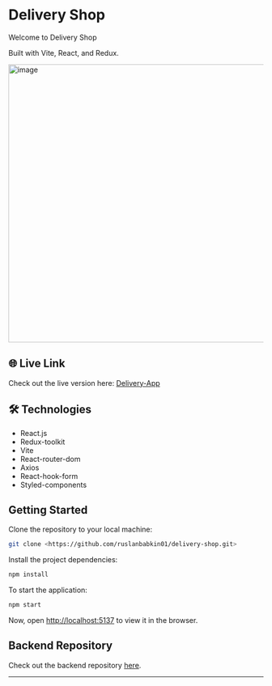 
#  Delivery Shop 

Welcome to Delivery Shop

Built with Vite, React, and Redux.

<img width="550" alt="image" src="https://github.com/kyzym/DeliveryAppFront/assets/102521716/16a6bd4d-3a19-4538-ae06-51b2ef0a0439">

## 🌐 Live Link

Check out the live version here: [Delivery-App](https://delivery-app-front-xi.vercel.app/#/)

## 🛠️ Technologies

- React.js
- Redux-toolkit
- Vite
- React-router-dom
- Axios
- React-hook-form
- Styled-components


##  Getting Started

Clone the repository to your local machine:
```bash
git clone <https://github.com/ruslanbabkin01/delivery-shop.git>
```
Install the project dependencies:
```bash
npm install
```
To start the application:
```bash
npm start
```
Now, open [http://localhost:5137](http://localhost:5137) to view it in the browser.

## Backend Repository

Check out the backend repository [here](https://github.com/ruslanbabkin01/delivery-shop-backend).

---
